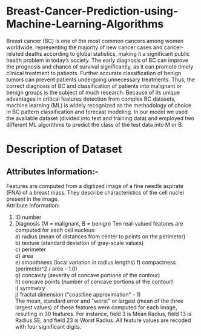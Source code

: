# Breast-Cancer-Prediction-using-Machine-Learning-Algorithms
Breast cancer (BC) is one of the most common cancers among women worldwide, representing the majority of new cancer cases and cancer-related deaths according to global statistics, making it a significant public health problem in today’s society. The early diagnosis of BC can improve the prognosis and chance of survival significantly, as it can promote timely clinical treatment to patients. Further accurate classification of benign tumors can prevent patients undergoing unnecessary treatments. Thus, the correct diagnosis of BC and classification of patients into malignant or benign groups is the subject of much research. Because of its unique advantages in critical features detection from complex BC datasets, machine learning (ML) is widely recognized as the methodology of choice in BC pattern classification and forecast modeling. In our model we used the available dataset (divided into test and training data) and employed two different ML algorithms to predict the class of the test data into M or B.

# Description of Dataset
## Attributes Information:-
Features are computed from a digitized image of a fine needle aspirate (FNA) of a breast mass. They describe characteristics of the cell nuclei present in the image.<br/> 
Attribute Information:<br/> 
1) ID number<br/> 
2) Diagnosis (M = malignant, B = benign) Ten real-valued features are computed for each cell nucleus:<br/> 
  a) radius (mean of distances from center to points on the perimeter)<br/> 
  b) texture (standard deviation of gray-scale values)<br/> 
  c) perimeter<br/> 
  d) area<br/> 
  e) smoothness (local variation in radius lengths) f) compactness (perimeter^2 / area - 1.0)<br/>
  g) concavity (severity of concave portions of the contour)<br/> 
  h) concave points (number of concave portions of the contour)<br/>
  i) symmetry<br/> 
  j) fractal dimension ("coastline approximation" - 1)<br/> 
The mean, standard error and "worst" or largest (mean of the three largest values) of these features were computed for each image, resulting in 30 features. For instance, field 3 is Mean Radius, field 13 is Radius SE, and field 23 is Worst Radius. All feature values are recoded with four significant digits.
